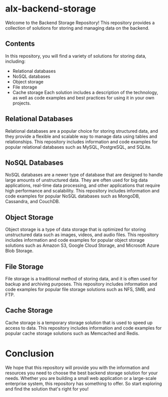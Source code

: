 # alx-backend-storage

Welcome to the Backend Storage Repository! This repository provides a collection of solutions for storing and managing data on the backend.

## Contents
In this repository, you will find a variety of solutions for storing data, including:

- Relational databases
- NoSQL databases
- Object storage
- File storage
- Cache storage
Each solution includes a description of the technology, as well as code examples and best practices for using it in your own projects.

## Relational Databases
Relational databases are a popular choice for storing structured data, and they provide a flexible and scalable way to manage data using tables and relationships. This repository includes information and code examples for popular relational databases such as MySQL, PostgreSQL, and SQLite.

## NoSQL Databases
NoSQL databases are a newer type of database that are designed to handle large amounts of unstructured data. They are often used for big data applications, real-time data processing, and other applications that require high performance and scalability. This repository includes information and code examples for popular NoSQL databases such as MongoDB, Cassandra, and CouchDB.

## Object Storage
Object storage is a type of data storage that is optimized for storing unstructured data such as images, videos, and audio files. This repository includes information and code examples for popular object storage solutions such as Amazon S3, Google Cloud Storage, and Microsoft Azure Blob Storage.

## File Storage
File storage is a traditional method of storing data, and it is often used for backup and archiving purposes. This repository includes information and code examples for popular file storage solutions such as NFS, SMB, and FTP.

## Cache Storage
Cache storage is a temporary storage solution that is used to speed up access to data. This repository includes information and code examples for popular cache storage solutions such as Memcached and Redis.

# Conclusion
We hope that this repository will provide you with the information and resources you need to choose the best backend storage solution for your needs. Whether you are building a small web application or a large-scale enterprise system, this repository has something to offer. So start exploring and find the solution that's right for you!
